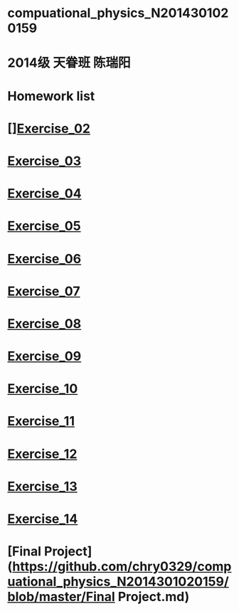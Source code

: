 # compuational_physics_N2014301020159
# 2014级 天眷班 陈瑞阳
# Homework list
# [][Exercise_02](https://github.com/chry0329/compuational_physics_N2014301020159/blob/master/Exercise_02.md)
# [Exercise_03](https://github.com/chry0329/compuational_physics_N2014301020159/blob/master/Exercise_03.md)
# [Exercise_04](https://github.com/chry0329/compuational_physics_N2014301020159/blob/master/Exercise_04.md)
# [Exercise_05](https://github.com/chry0329/compuational_physics_N2014301020159/blob/master/Exercise_05.md)
# [Exercise_06](https://github.com/chry0329/compuational_physics_N2014301020159/blob/master/Exercise_06.md)
# [Exercise_07](https://github.com/chry0329/compuational_physics_N2014301020159/blob/master/Exercise_07.md)
# [Exercise_08](https://github.com/chry0329/compuational_physics_N2014301020159/blob/master/Exercise_08.md)
# [Exercise_09](https://github.com/chry0329/compuational_physics_N2014301020159/blob/master/Exercise_09.md)
# [Exercise_10](https://github.com/chry0329/compuational_physics_N2014301020159/blob/master/Exercise_10.md)
# [Exercise_11](https://github.com/chry0329/compuational_physics_N2014301020159/blob/master/Exercise_11.md)
# [Exercise_12](https://github.com/chry0329/compuational_physics_N2014301020159/blob/master/Exercise_12.md)
# [Exercise_13](https://github.com/chry0329/compuational_physics_N2014301020159/blob/master/Exercise_13.md)
# [Exercise_14](https://github.com/chry0329/compuational_physics_N2014301020159/blob/master/Exercise_14.md)
# [Final Project](https://github.com/chry0329/compuational_physics_N2014301020159/blob/master/Final Project.md)
